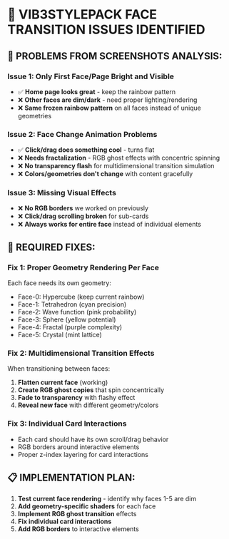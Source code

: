 # 🎯 VIB3STYLEPACK FACE TRANSITION ISSUES IDENTIFIED

## 🚨 **PROBLEMS FROM SCREENSHOTS ANALYSIS:**

### **Issue 1: Only First Face/Page Bright and Visible**
- ✅ **Home page looks great** - keep the rainbow pattern
- ❌ **Other faces are dim/dark** - need proper lighting/rendering
- ❌ **Same frozen rainbow pattern** on all faces instead of unique geometries

### **Issue 2: Face Change Animation Problems**
- ✅ **Click/drag does something cool** - turns flat
- ❌ **Needs fractalization** - RGB ghost effects with concentric spinning
- ❌ **No transparency flash** for multidimensional transition simulation
- ❌ **Colors/geometries don't change** with content gracefully

### **Issue 3: Missing Visual Effects**
- ❌ **No RGB borders** we worked on previously
- ❌ **Click/drag scrolling broken** for sub-cards
- ❌ **Always works for entire face** instead of individual elements

## 🔧 **REQUIRED FIXES:**

### **Fix 1: Proper Geometry Rendering Per Face**
Each face needs its own geometry:
- Face-0: Hypercube (keep current rainbow)
- Face-1: Tetrahedron (cyan precision)
- Face-2: Wave function (pink probability)
- Face-3: Sphere (yellow potential)
- Face-4: Fractal (purple complexity)
- Face-5: Crystal (mint lattice)

### **Fix 2: Multidimensional Transition Effects**
When transitioning between faces:
1. **Flatten current face** (working)
2. **Create RGB ghost copies** that spin concentrically
3. **Fade to transparency** with flashy effect
4. **Reveal new face** with different geometry/colors

### **Fix 3: Individual Card Interactions**
- Each card should have its own scroll/drag behavior
- RGB borders around interactive elements
- Proper z-index layering for card interactions

## 📋 **IMPLEMENTATION PLAN:**

1. **Test current face rendering** - identify why faces 1-5 are dim
2. **Add geometry-specific shaders** for each face
3. **Implement RGB ghost transition** effects
4. **Fix individual card interactions**
5. **Add RGB borders** to interactive elements